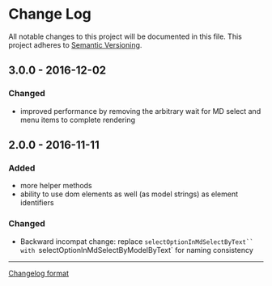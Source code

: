 # Change Log

All notable changes to this project will be documented in this file.
This project adheres to [Semantic Versioning](http://semver.org/).

## 3.0.0 - 2016-12-02
### Changed
- improved performance by removing the arbitrary wait for MD select and menu items to complete rendering

## 2.0.0 - 2016-11-11
### Added
- more helper methods
- ability to use dom elements as well (as model strings) as element identifiers
### Changed
- Backward incompat change: replace `selectOptionInMdSelectByText`` with `selectOptionInMdSelectByModelByText` for naming consistency

---

[Changelog format](http://keepachangelog.com)

